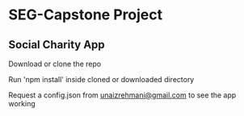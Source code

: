 # SEG-Capstone Project
## Social Charity App

Download or clone the repo

Run 'npm install' inside cloned or downloaded directory

Request a config.json from unaizrehmani@gmail.com to see the app working 
